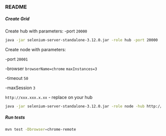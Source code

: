 ### README

##### Create Grid

Create hub with parameters:
-port `20000`
```bash
java -jar selenium-server-standalone-3.12.0.jar -role hub -port 20000
```

Create node with parameters:

-port `20001`

-browser `browserName=chrome` `maxInstances=3`

-timeout `50` 

-maxSession `3`

`http://xxx.xxx.x.xx` - replace on your hub
```bash
java -jar selenium-server-standalone-3.12.0.jar -role node -hub http://xxx.xxx.x.xx:20000/grid/register/ -port 20001 -browser browserName=chrome,maxInstances=3 -timeout 50 -maxSession 3
```

##### Run tests
```bash
mvn test -Dbrowser=chrome-remote
```